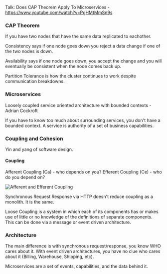Talk: Does CAP Theorem Apply To Microservices - https://www.youtube.com/watch?v=PgHMtMmSn9s

### CAP Theorem

If you have two nodes that have the same data replicated to eachother.

Consistency says if one node goes down you reject a data change if one of the two nodes is down.

Availability says if one node goes down, you accept the change and you will eventually be consistent when the node comes back up.

Partition Tolerance is how the cluster continues to work despite communication breakdowns.

### Microservices

Loosely coupled service oriented architecture with bounded contexts - Adrian Cockroft

If you have to know too much about surrounding services, you don't have a bounded context. A service is authority of a set of business capabilities.

### Coupling and Cohesion

Yin and yang of software design.

#### Coupling

Afferent Coupling (Ca) - who depends on you?
Efferent Coupling (Ce) - who do you depend on?

![Afferent and Efferent Coupling](https://i.imgur.com/a3SD9wJ.png)

Synchronous Request Response via HTTP doesn't reduce coupling as a monolith. It is the same.

Loose Coupling is a system in which each of its components has or makes use of little or no knowledge of the definitions of separate components. This can be done via a message or event driven architecture.

### Architecture

The main difference is with synchronous request/response, you know WHO cares about it. With event driven architectures, you have no clue who cares about it (Billing, Warehouse, Shipping, etc).

Microservices are a set of events, capabilities, and the data behind it.

